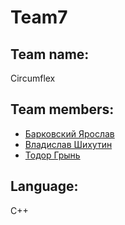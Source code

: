 # Team7

## Team name:

Circumflex


## Team members:

- [Барковский Ярослав](https://github.com/BarikQ)
- [Владислав Шихутин](https://github.com/VladicColosozhatelb)
- [Тодор Грынь](https://github.com/TodorGrin)

## Language: 
C++
